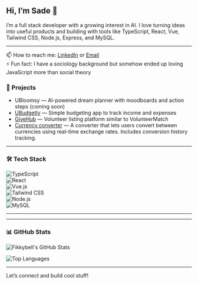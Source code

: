 ## Hi, I’m Sade 👋  
I’m a full stack developer with a growing interest in AI. I love turning ideas into useful products and building with tools like TypeScript, React, Vue, Tailwind CSS, Node.js, Express, and MySQL.

---
📫 How to reach me: [LinkedIn](https://www.linkedin.com/in/afolasade-bello-yamah-6a3795202/) or [Email](mailto:jesufikayo28@email.com)  
⚡ Fun fact: I have a sociology background but somehow ended up loving JavaScript more than social theory  


### 🚀 Projects
- UBloomsy — AI-powered dream planner with moodboards and action steps (coming soon) 
- [UBudgetly](https://github.com/fikkybell/UBudgetly) — Simple budgeting app to track income and expenses  
- [GiveHub](https://github.com/fikkybell/givehub) — Volunteer listing platform similar to VolunteerMatch
- [Currency converter](https://github.com/fikkybell/currency-converter) — A converter that lets users convert between currencies using real-time exchange rates. Includes conversion history tracking.
<!-- Add more as needed -->

---

### 🛠 Tech Stack  
![TypeScript](https://img.shields.io/badge/-TypeScript-3178C6?style=flat&logo=typescript&logoColor=white)  
![React](https://img.shields.io/badge/-React-61DAFB?style=flat&logo=react&logoColor=black)  
![Vue.js](https://img.shields.io/badge/-Vue.js-4FC08D?style=flat&logo=vue.js&logoColor=white)  
![Tailwind CSS](https://img.shields.io/badge/-TailwindCSS-38B2AC?style=flat&logo=tailwind-css&logoColor=white)  
![Node.js](https://img.shields.io/badge/-Node.js-339933?style=flat&logo=node.js&logoColor=white)  
![MySQL](https://img.shields.io/badge/-MySQL-4479A1?style=flat&logo=mysql&logoColor=white)  

---


---
### 📊 GitHub Stats

![Fikkybell's GitHub Stats](https://github-readme-stats.vercel.app/api?username=fikkybell&show_icons=true&theme=radical)

![Top Languages](https://github-readme-stats.vercel.app/api/top-langs/?username=fikkybell&layout=compact&theme=radical)


---

Let’s connect and build cool stuff!
